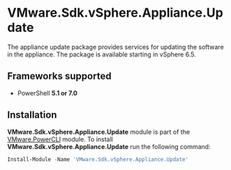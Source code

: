 # VMware.Sdk.vSphere.Appliance.Update

The appliance update package provides services for updating the software in the appliance. The package is available starting in vSphere 6.5.

<a name="frameworks-supported"></a>
## Frameworks supported
- PowerShell **5.1 or 7.0**

<a name="installation"></a>
## Installation

**VMware.Sdk.vSphere.Appliance.Update** module is part of the [VMware.PowerCLI](https://www.powershellgallery.com/packages/VMware.PowerCLI) module. To install **VMware.Sdk.vSphere.Appliance.Update** run the following command:

```powershell
Install-Module -Name 'VMware.Sdk.vSphere.Appliance.Update'
```
